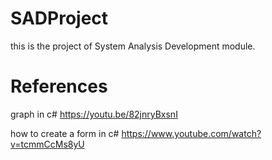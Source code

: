 # SADProject
this is the project of System Analysis Development module.


References
==========

graph in c#
https://youtu.be/82jnryBxsnI

how to create a form in c#
https://www.youtube.com/watch?v=tcmmCcMs8yU

